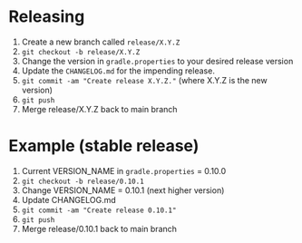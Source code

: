 Releasing
=========

 1. Create a new branch called `release/X.Y.Z`
 2. `git checkout -b release/X.Y.Z`
 3. Change the version in `gradle.properties` to your desired release version
 4. Update the `CHANGELOG.md` for the impending release.
 5. `git commit -am "Create release X.Y.Z."` (where X.Y.Z is the new version)
 6. `git push`
 7. Merge release/X.Y.Z back to main branch

Example (stable release)
========
 1. Current VERSION_NAME in `gradle.properties` = 0.10.0
 2. `git checkout -b release/0.10.1`
 3. Change VERSION_NAME = 0.10.1 (next higher version)
 4. Update CHANGELOG.md
 5. `git commit -am "Create release 0.10.1"`
 6. `git push`
 7. Merge release/0.10.1 back to main branch